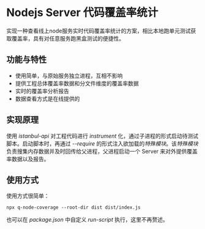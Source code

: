 # Nodejs Server 代码覆盖率统计
实现一种查看线上node服务实时代码覆盖率统计的方案，相比本地跑单元测试获取覆盖率，具有对任意服务跑黑盒测试的便捷性。

## 功能与特性
- 使用简单，与原始服务独立进程，互相不影响
- 提供工程总体覆盖率数据和分文件维度的覆盖率数据
- 实时的覆盖率分析报告
- 数据查看方式是在线提供的

## 实现原理
使用 *istanbul-api* 对工程代码进行 *instrument* 化，通过子进程的形式启动待测试脚本。启动脚本时，再通过 *--require* 的形式注入欲加载的*特殊模块*。该*特殊模块*负责搜集内存数据并及时回传给父进程，父进程启动一个 Server 来对外提供覆盖率数据以及报告。

## 使用方式
使用方式很简单：
```
npx q-node-coverage --root-dir dist dist/index.js
```
也可以在 *package.json* 中自定义 *run-script* 执行，这里不再赘述。
